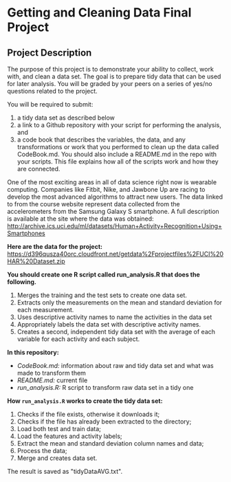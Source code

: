 Getting and Cleaning Data Final Project
=============================================================

Project Description
---------------------

The purpose of this project is to demonstrate your ability to collect, work with, and clean a data set. The goal is to prepare tidy data that can be used for later analysis. You will be graded by your peers on a series of yes/no questions related to the project.

You will be required to submit:
1. a tidy data set as described below
2. a link to a Github repository with your script for performing the analysis, and
3. a code book that describes the variables, the data, and any transformations or work that you performed to clean up the data called CodeBook.md. You should also include a README.md in the repo with your scripts. This file explains how all of the scripts work and how they are connected.

One of the most exciting areas in all of data science right now is wearable computing. Companies like Fitbit, Nike, and Jawbone Up are racing to develop the most advanced algorithms to attract new users. The data linked to from the course website represent data collected from the accelerometers from the Samsung Galaxy S smartphone. A full description is available at the site where the data was obtained: http://archive.ics.uci.edu/ml/datasets/Human+Activity+Recognition+Using+Smartphones

**Here are the data for the project:**
https://d396qusza40orc.cloudfront.net/getdata%2Fprojectfiles%2FUCI%20HAR%20Dataset.zip

**You should create one R script called run_analysis.R that does the following.**

1. Merges the training and the test sets to create one data set.
2. Extracts only the measurements on the mean and standard deviation for each measurement.
3. Uses descriptive activity names to name the activities in the data set
4. Appropriately labels the data set with descriptive activity names.
5. Creates a second, independent tidy data set with the average of each variable for each activity and each subject.

**In this repository:**

- *CodeBook.md:* information about raw and tidy data set and what was made to transform them
- *README.md:* current file
- *run_analysis.R:* R script to transform raw data set in a tidy one

**How `run_analysis.R` works to create the tidy data set:**

1. Checks if the file exists, otherwise it downloads it;
2. Checks if the file has already been extracted to the directory;
3. Load both test and train data;
4. Load the features and activity labels;
5. Extract the mean and standard deviation column names and data;
6. Process the data;
7. Merge and creates data set.

The result is saved as "tidyDataAVG.txt".
